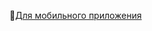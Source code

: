 🔗[Для мобильного приложения](https://docs.google.com/spreadsheets/d/1MlTSSPQ41oC0wWyhxcRJeMZb66_491mt2O3KrdP8YD8/edit#gid=0)
